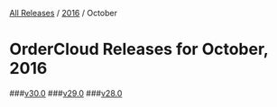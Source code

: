 [All Releases](../../README.md) / [2016](../README.md) / October
# OrderCloud Releases for October, 2016

###[v30.0](v30.0.md)
###[v29.0](v29.0.md)
###[v28.0](v28.0.md)
